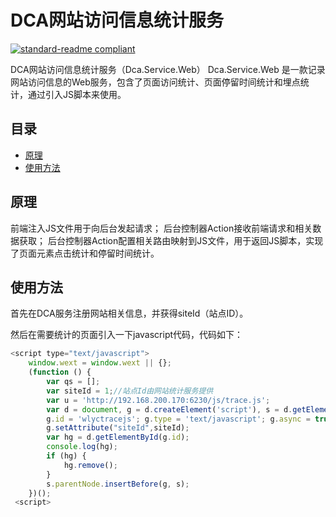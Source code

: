# DCA网站访问信息统计服务
[![standard-readme compliant](https://img.shields.io/badge/readme%20style-standard-brightgreen.svg?style=flat-square)](http://192.168.200.62:8050/lixinglun/wlyc.trace.git)

DCA网站访问信息统计服务（Dca.Service.Web）
Dca.Service.Web 是一款记录网站访问信息的Web服务，包含了页面访问统计、页面停留时间统计和埋点统计，通过引入JS脚本来使用。

## 目录

- [原理](#原理)
- [使用方法](#使用方法)


## 原理

前端注入JS文件用于向后台发起请求；
后台控制器Action接收前端请求和相关数据获取；
后台控制器Action配置相关路由映射到JS文件，用于返回JS脚本，实现了页面元素点击统计和停留时间统计。


## 使用方法

首先在DCA服务注册网站相关信息，并获得siteId（站点ID）。

然后在需要统计的页面引入一下javascript代码，代码如下：
```javascript
<script type="text/javascript">
    window.wext = window.wext || {};
    (function () {
        var qs = [];
        var siteId = 1;//站点Id由网站统计服务提供
        var u = 'http://192.168.200.170:6230/js/trace.js';
        var d = document, g = d.createElement('script'), s = d.getElementsByTagName('script')[0];
        g.id = 'wlyctracejs'; g.type = 'text/javascript'; g.async = true; g.defer = true; g.src = u;
        g.setAttribute("siteId",siteId);
        var hg = d.getElementById(g.id);
        console.log(hg);
        if (hg) {
            hg.remove();
        }
        s.parentNode.insertBefore(g, s);
    })();
 <script>
```